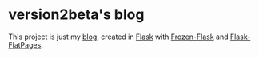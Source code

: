 # version2beta's blog #

This project is just my [blog][], created in [Flask] with [Frozen-Flask] and [Flask-FlatPages]. 

[blog]: http://www.version2beta.com "version2beta blog"
[Flask]: http://http://flask.pocoo.org/ "Flask Python microframework"
[Frozen-Flask]: http://packages.python.org/Frozen-Flask/ "Flask static site generator"
[Flask-FlatPages]: http://packages.python.org/Flask-FlatPages/ "Flask flat files pages"
